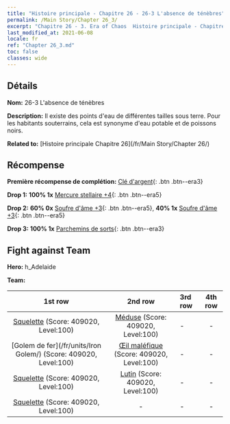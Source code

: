```yaml
---
title: "Histoire principale - Chapitre 26 - 26-3 L'absence de ténèbres"
permalink: /Main Story/Chapter 26_3/
excerpt: "Chapitre 26 - 3. Era of Chaos  Histoire principale - Chapitre 26_3. 26-3 L'absence de ténèbres"
last_modified_at: 2021-06-08
locale: fr
ref: "Chapter 26_3.md"
toc: false
classes: wide
---
```


## Détails

 **Nom:** 26-3 L'absence de ténèbres

 **Description:** Il existe des points d'eau de différentes tailles sous terre. Pour les habitants souterrains, cela est synonyme d'eau potable et de poissons noirs.

 **Related to:** [Histoire principale Chapitre 26](/fr/Main Story/Chapter 26/)

## Récompense

 **Première récompense de complétion:** [Clé d'argent](/ItemsFR/con_693/){: .btn .btn--era3}

 **Drop 1:** **100% 1x** [Mercure stellaire +4](/ItemsFR/mat_91/){: .btn .btn--era5}

 **Drop 2:** **60% 0x** [Soufre d'âme +3](/ItemsFR/mat_85/){: .btn .btn--era5}, **40% 1x** [Soufre d'âme +3](/ItemsFR/mat_85/){: .btn .btn--era5}

 **Drop 3:** **100% 1x** [Parchemins de sorts](/ItemsFR/con_694/){: .btn .btn--era3}


## Fight against Team
 **Hero:** h_Adelaide

 **Team:**


  | 1st row | 2nd row | 3rd row | 4th row |
  |:----:|:----:|:----|:----:|
  | [Squelette](/fr/units/Skeleton/) (Score: 409020, Level:100)  | [Méduse](/fr/units/Medusa/) (Score: 409020, Level:100)  | - | - |
  | [Golem de fer](/fr/units/Iron Golem/) (Score: 409020, Level:100)  | [Œil maléfique](/fr/units/Beholder/) (Score: 409020, Level:100)  | - | - |
  | [Squelette](/fr/units/Skeleton/) (Score: 409020, Level:100)  | [Lutin](/fr/units/Gremlin/) (Score: 409020, Level:100)  | - | - |
  | [Squelette](/fr/units/Skeleton/) (Score: 409020, Level:100)  | - | - | - |


